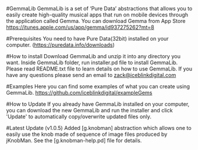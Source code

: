 #GemmaLib
GemmaLib is a set of ‘Pure Data’ abstractions that allows you to easily create high-quality musical apps that run on mobile devices through the application called Gemma. You can download Gemma from App Store https://itunes.apple.com/us/app/gemma/id937275262?mt=8

#Prerequisites
You need to have Pure Data(32bit) installed on your computer. (https://puredata.info/downloads)

#How to install
Download GemmaLib and unzip it into any directory you want.
Inside GemmaLib folder, run installer.pd file to install GemmaLib.
Please read README.txt file to learn details on how to use GemmaLib.
If you have any questions please send an email to zack@iceblinkdigital.com

#Examples
Here you can find some examples of what you can create using GemmaLib.
https://github.com/iceblinkdigital/exampleGems

#How to Update
If you already have GemmaLib installed on your computer, you can download the new GemmaLib and run the installer and click 'Update' to automatically copy/overwrite updated files only.

#Latest Update (v1.0.5)
Added [g.knobman] abstraction which allows one to easily use the knob made of sequence of image files produced by jKnobMan.
See the [g.knobman-help.pd] file for details.
